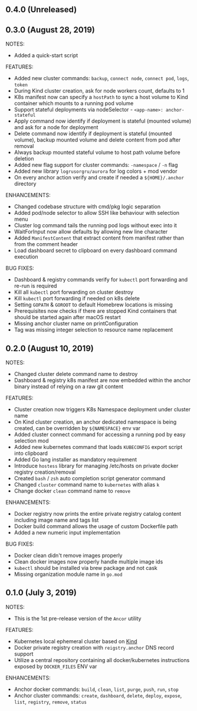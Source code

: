 ## 0.4.0 (Unreleased)
## 0.3.0 (August 28, 2019)

NOTES:
* Added a quick-start script

FEATURES:
* Added new cluster commands: `backup`, `connect node`, `connect pod`, `logs`, `token`
* During Kind cluster creation, ask for node workers count, defaults to 1
* K8s manifest now can specify a `hostPath` to sync a host volume to Kind container which mounts to a running pod volume
* Support stateful deployments via nodeSelector - `<app-name>: anchor-stateful`
* Apply command now identify if deployment is stateful (mounted volume) and ask for a node for deployment
* Delete command now identify if deployment is stateful (mounted volume), backup mounted volume and delete content from pod after removal
* Always backup mounted stateful volume to host path volume before deletion
* Added new flag support for cluster commands: `-namespace` / `-n` flag
* Added new library `logrusorgru/aurora` for log colors + mod vendor
* On every anchor action verify and create if needed a `${HOME}/.anchor` directory

ENHANCEMENTS:
* Changed codebase structure with cmd/pkg logic separation
* Added pod/node selector to allow SSH like behaviour with selection menu
* Cluster log command tails the running pod logs without exec into it
* WaitForInput now allow defaults by allowing new line character
* Added `ManifestContent` that extract content from manifest rather than from the comment header
* Load dashboard secret to clipboard on every dashboard command execution

BUG FIXES:
* Dashboard & registry commands verify for `kubectl` port forwarding and re-run is required
* Kill all `kubectl` port forwarding on cluster destroy
* Kill `kubectl` port forwarding if needed on k8s delete
* Setting `GOPATH` & `GOROOT` to default Homebrew locations is missing
* Prerequisites now checks if there are stopped Kind containers that should be started again after macOS restart
* Missing anchor cluster name on printConfiguration
* Tag was missing integer selection to resource name replacement

## 0.2.0 (August 10, 2019)

NOTES:
* Changed cluster delete command name to destroy
* Dashboard & registry k8s manifest are now embedded within the anchor binary instead of relying on a raw git content

FEATURES:
* Cluster creation now triggers K8s Namespace deployment under cluster name
* On Kind cluster creation, an anchor dedicated namespace is being created, can be overridden by `${NAMESPACE}` env var
* Added cluster connect command for accessing a running pod by easy selection mod
* Added new kubernetes command that loads `KUBECONFIG` export script into clipboard
* Added Go lang installer as mandatory requirement
* Introduce `hostess` library for managing /etc/hosts on private docker registry creation/removal
* Created `bash` / `zsh` auto completion script generator command
* Changed `cluster` command name to `kubernetes` with alias `k`
* Change docker `clean` command name to `remove`

ENHANCEMENTS:
* Docker registry now prints the entire private registry catalog content including image name and tags list
* Docker build command allows the usage of custom Dockerfile path
* Added a new numeric input implementation

BUG FIXES:
* Docker clean didn't remove images properly
* Clean docker images now properly handle multiple image ids
* `kubectl` should be installed via brew package and not cask
* Missing organization module name in `go.mod`

## 0.1.0 (July 3, 2019)

NOTES:
* This is the 1st pre-release version of the `Ancor` utility

FEATURES:
* Kubernetes local ephemeral cluster based on [Kind](https://github.com/kubernetes-sigs/kind)
* Docker private registry creation with `reigstry.anchor` DNS record support
* Utilize a central repository containing all docker/kubernetes instructions exposed by `DOCKER_FILES` ENV var 

ENHANCEMENTS:
* Anchor docker commands: `build`, `clean`, `list`, `purge`, `push`, `run`, `stop`
* Anchor cluster commands: `create`, `dashboard`, `delete`, `deploy`, `expose`, `list`, `registry`, `remove`, `status`
